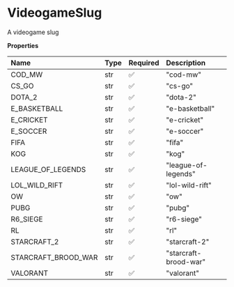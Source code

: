 # VideogameSlug

A videogame slug

**Properties**

| Name                | Type | Required | Description           |
| :------------------ | :--- | :------- | :-------------------- |
| COD_MW              | str  | ✅       | "cod-mw"              |
| CS_GO               | str  | ✅       | "cs-go"               |
| DOTA_2              | str  | ✅       | "dota-2"              |
| E_BASKETBALL        | str  | ✅       | "e-basketball"        |
| E_CRICKET           | str  | ✅       | "e-cricket"           |
| E_SOCCER            | str  | ✅       | "e-soccer"            |
| FIFA                | str  | ✅       | "fifa"                |
| KOG                 | str  | ✅       | "kog"                 |
| LEAGUE_OF_LEGENDS   | str  | ✅       | "league-of-legends"   |
| LOL_WILD_RIFT       | str  | ✅       | "lol-wild-rift"       |
| OW                  | str  | ✅       | "ow"                  |
| PUBG                | str  | ✅       | "pubg"                |
| R6_SIEGE            | str  | ✅       | "r6-siege"            |
| RL                  | str  | ✅       | "rl"                  |
| STARCRAFT_2         | str  | ✅       | "starcraft-2"         |
| STARCRAFT_BROOD_WAR | str  | ✅       | "starcraft-brood-war" |
| VALORANT            | str  | ✅       | "valorant"            |
